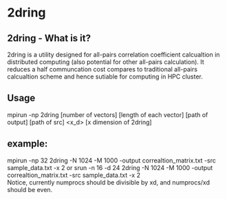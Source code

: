 # 2dring
## 2dring - What is it?
2dring is a utility designed for all-pairs correlation coefficient calcualtion in distributed computing (also potential for other all-pairs calculation). It reduces a half communcation cost compares to traditional all-pairs calcualtion scheme and hence sutiable for computing in HPC cluster. <br />


## Usage
mpirun -np <numprocs> 2dring <N> [number of vectors] <M> [length of each vector] <output> [path of output] <src> [path of src] <x_d> [x dimension of 2dring] <br />
## example: 
mpirun -np 32 2dring -N 1024 -M 1000 -output correaltion_matrix.txt -src sample_data.txt -x 2 or srun -n 16 -d 24 2dring -N 1024 -M 1000 -output correaltion_matrix.txt -src sample_data.txt -x 2 <br />
Notice, currently numprocs should be divisible by xd, and numprocs/xd should be even. <br />
